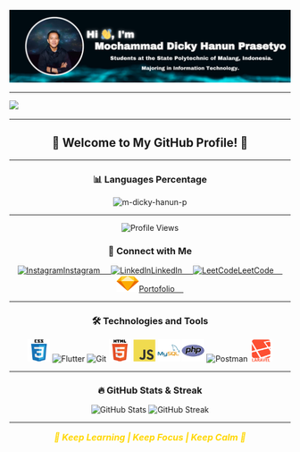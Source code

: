![logo](https://github.com/M-Dicky-Hanun-P/M-Dicky-Hanun-P/blob/main/bg1.png)<hr>
![](https://images-wixmp-ed30a86b8c4ca887773594c2.wixmp.com/f/c83c004e-1370-4756-88e5-4071de797088/dgdq8br-09cc7ad6-a021-47a5-b0e0-917b12b0f7a7.gif?token=eyJ0eXAiOiJKV1QiLCJhbGciOiJIUzI1NiJ9.eyJzdWIiOiJ1cm46YXBwOjdlMGQxODg5ODIyNjQzNzNhNWYwZDQxNWVhMGQyNmUwIiwiaXNzIjoidXJuOmFwcDo3ZTBkMTg4OTgyMjY0MzczYTVmMGQ0MTVlYTBkMjZlMCIsIm9iaiI6W1t7InBhdGgiOiJcL2ZcL2M4M2MwMDRlLTEzNzAtNDc1Ni04OGU1LTQwNzFkZTc5NzA4OFwvZGdkcThici0wOWNjN2FkNi1hMDIxLTQ3YTUtYjBlMC05MTdiMTJiMGY3YTcuZ2lmIn1dXSwiYXVkIjpbInVybjpzZXJ2aWNlOmZpbGUuZG93bmxvYWQiXX0.tqRMtE-b2QiI2nnefNxSDMJvZCcYqFmq2ccg_Xfzqb8)
<hr>

<h2 align="center">🚀 Welcome to My GitHub Profile! 🚀</h2>

---

<h3 align="center">📊 Languages Percentage</h3>
<p align="center">
  <img src="https://github-readme-stats.vercel.app/api/top-langs?username=m-dicky-hanun-p&show_icons=true&locale=en&layout=compact&hide_title=true&bg_color=0d1117&text_color=ffd700&icon_color=ffd700&border_radius=10" alt="m-dicky-hanun-p" width="45%"/>
</p>

---

<p align="center">
  <img src="https://komarev.com/ghpvc/?username=m-dicky-hanun-p&label=Profile%20Views&color=0e75b6&style=flat" alt="Profile Views" />
</p>

<h3 align="center">🤝 Connect with Me</h3>
<p align="center">
  <a href="https://instagram.com/mcdicky_mdhp" target="_blank">
    <img src="https://raw.githubusercontent.com/rahuldkjain/github-profile-readme-generator/master/src/images/icons/Social/instagram.svg" alt="Instagram" height="30" width="40" />Instagram &nbsp &nbsp
  </a>
  <a href="https://linkedin.com/in/mochammad-dicky-hanun-prasetyo-a4575a2b7" target="_blank">
    <img src="https://raw.githubusercontent.com/rahuldkjain/github-profile-readme-generator/master/src/images/icons/Social/linked-in-alt.svg" alt="LinkedIn" height="30" width="40" />LinkedIn &nbsp &nbsp
  </a>
  <a href="https://www.leetcode.com/dickyhanunp" target="_blank">
    <img src="https://raw.githubusercontent.com/rahuldkjain/github-profile-readme-generator/master/src/images/icons/Social/leet-code.svg" alt="LeetCode" height="30" width="40" />LeetCode &nbsp &nbsp
  </a>
  <a href="https://m-dicky-hanun-p.github.io" target="_blank">
    <img src="https://raw.githubusercontent.com/devicons/devicon/master/icons/sketch/sketch-original.svg" alt="Portfolio" height="30" width="40" />Portofolio &nbsp &nbsp
  </a>
</p>

---

<h3 align="center">🛠️ Technologies and Tools</h3>
<p align="center">
  <img src="https://raw.githubusercontent.com/devicons/devicon/master/icons/css3/css3-original-wordmark.svg" alt="CSS3" width="40" height="40"/>
  <img src="https://www.vectorlogo.zone/logos/flutterio/flutterio-icon.svg" alt="Flutter" width="40" height="40"/>
  <img src="https://www.vectorlogo.zone/logos/git-scm/git-scm-icon.svg" alt="Git" width="40" height="40"/>
  <img src="https://raw.githubusercontent.com/devicons/devicon/master/icons/html5/html5-original-wordmark.svg" alt="HTML5" width="40" height="40"/>
  <img src="https://raw.githubusercontent.com/devicons/devicon/master/icons/javascript/javascript-original.svg" alt="JavaScript" width="40" height="40"/>
  <img src="https://raw.githubusercontent.com/devicons/devicon/master/icons/mysql/mysql-original-wordmark.svg" alt="MySQL" width="40" height="40"/>
  <img src="https://raw.githubusercontent.com/devicons/devicon/master/icons/php/php-original.svg" alt="PHP" width="40" height="40"/>
  <img src="https://www.vectorlogo.zone/logos/getpostman/getpostman-icon.svg" alt="Postman" width="40" height="40"/>
  <img src="https://raw.githubusercontent.com/devicons/devicon/master/icons/laravel/laravel-plain-wordmark.svg" alt="Laravel" width="40" height="40"/>
</p>

---

<h3 align="center">🔥 GitHub Stats & Streak</h3>
<p align="center">
  <img src="https://github-readme-stats.vercel.app/api?username=m-dicky-hanun-p&show_icons=true&locale=en&layout=compact&hide_title=true&bg_color=0d1117&text_color=FFA500&icon_color=FF8C00&border_radius=10&border_color=FFFFFF" alt="GitHub Stats" height="187"/>
  <img src="https://github-readme-streak-stats.herokuapp.com/?user=m-dicky-hanun-p&border_radius=10&background=0d1117&ring=FFA500&fire=FF4500&currStreakNum=FFA500&sideNums=FF8C00&sideLabels=FF8C00&border=2&stroke=FF4500&border_color=FFFFFF" alt="GitHub Streak" height="187"/>
</p>


---

<p align="center" style="font-size:16px; font-weight:bold; color:#FFD700;">
  <em>🚀 Keep Learning | Keep Focus | Keep Calm 🚀</em>
</p>





